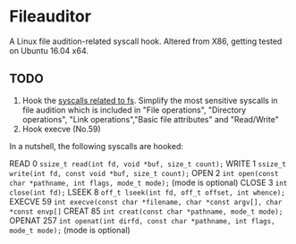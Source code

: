 # Fileauditor
A Linux file audition-related syscall hook. Altered from X86, getting tested on Ubuntu 16.04 x64.
## TODO
1. Hook the [syscalls related to fs](http://linasm.sourceforge.net/docs/syscalls/filesystem.php). Simplify the most sensitive syscalls in file audition which is included in "File operations", "Directory operations", "Link operations","Basic file attributes" and "Read/Write"
2. Hook execve (No.59)

In a nutshell, the following syscalls are hooked:

READ 0 `ssize_t read(int fd, void *buf, size_t count);`
WRITE 1 `ssize_t write(int fd, const void *buf, size_t count);`
OPEN 2 `int open(const char *pathname, int flags, mode_t mode);` (mode is optional)
CLOSE 3 `int close(int fd);`
LSEEK 8 `off_t lseek(int fd, off_t offset, int whence);`
EXECVE 59 `int execve(const char *filename, char *const argv[], char *const envp[]`
CREAT 85 `int creat(const char *pathname, mode_t mode);`
OPENAT 257 `int openat(int dirfd, const char *pathname, int flags, mode_t mode);` (mode is optional)
